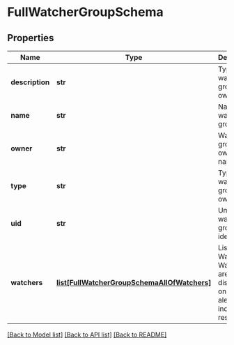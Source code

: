 # FullWatcherGroupSchema


## Properties
Name | Type | Description | Notes
------------ | ------------- | ------------- | -------------
**description** | **str** | Type of watcher group ownership. | [optional] 
**name** | **str** | Name of watcher group. | 
**owner** | **str** | Watcher group owner&#39;s name. | 
**type** | **str** | Type of watcher group ownership. | 
**uid** | **str** | Unique watcher group identifier. | 
**watchers** | [**list[FullWatcherGroupSchemaAllOfWatchers]**](FullWatcherGroupSchemaAllOfWatchers.md) | List of Watchers. Watchers are displayed only for alerts included in results. | 

[[Back to Model list]](../README.md#documentation-for-models) [[Back to API list]](../README.md#documentation-for-api-endpoints) [[Back to README]](../README.md)


